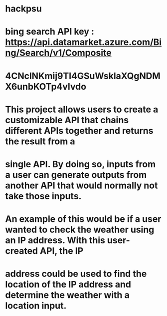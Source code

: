 # hackpsu
# bing search API key : https://api.datamarket.azure.com/Bing/Search/v1/Composite
# 4CNclNKmij9TI4GSuWsklaXQgNDMX6unbKOTp4vIvdo

# This project allows users to create a customizable API that chains different APIs together and returns the result from a 
# single API. By doing so, inputs from a user can generate outputs from another API that would normally not take those inputs.
# An example of this would be if a user wanted to check the weather using an IP address. With this user-created API, the IP 
# address could be used to find the location of the IP address and determine the weather with a location input.

# 
